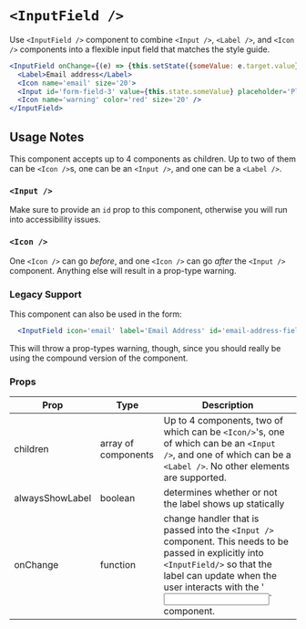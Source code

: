 # `<InputField />`

Use `<InputField />` component to combine `<Input />`, `<Label />`, and `<Icon />` components into a flexible input field that matches the style guide.

```jsx
<InputField onChange={(e) => {this.setState({someValue: e.target.value})}}>
  <Label>Email address</Label>
  <Icon name='email' size='20'>
  <Input id='form-field-3' value={this.state.someValue} placeholder='Please enter an email address'/>
  <Icon name='warning' color='red' size='20' />
</InputField>
```

## Usage Notes
This component accepts up to 4 components as children. Up to two of them can be `<Icon />`s, one can be an `<Input />`, and one can be a `<Label />`.

### `<Input />`
Make sure to provide an `id` prop to this component, otherwise you will run into accessibility issues.

### `<Icon />`
One `<Icon />` can go _before_, and one `<Icon />` can go _after_ the `<Input />` component. Anything else will result in a prop-type warning.

### Legacy Support
This component can also be used in the form:
```jsx
  <InputField icon='email' label='Email Address' id='email-address-field'/>
```

This will throw a prop-types warning, though, since you should really be using the compound version of the component.

### Props
Prop | Type | Description
---|---|---
children | array of components | Up to 4 components, two of which can be `<Icon/>`'s, one of which can be an `<Input />`, and one of which can be a `<Label />`. No other elements are supported.
alwaysShowLabel | boolean | determines whether or not the label shows up statically
onChange | function | change handler that is passed into the `<Input />` component. This needs to be passed in explicitly into `<InputField/>` so that the label can update when the user interacts with the '<Input />` component.